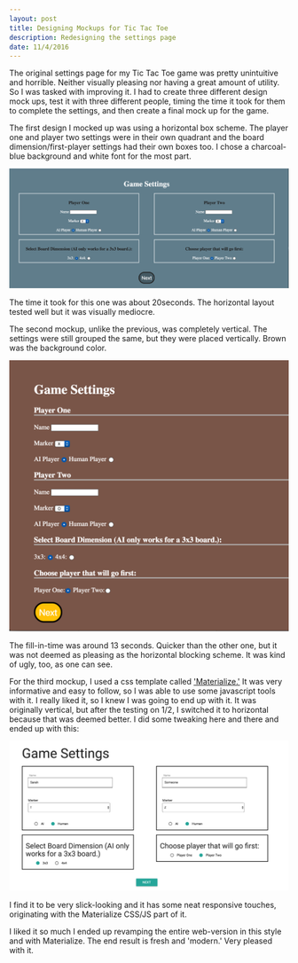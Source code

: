 ```yaml
---
layout: post
title: Designing Mockups for Tic Tac Toe
description: Redesigning the settings page
date: 11/4/2016
---
```


The original settings page for my Tic Tac Toe game was pretty unintuitive and horrible. Neither visually pleasing nor having a great amount of utility. So I was tasked with improving it. I had to create three different design mock ups, test it with three different people, timing the time it took for them to complete the settings, and then create a final mock up for the game.

The first design I mocked up was using a horizontal box scheme. The player one and player two settings were in their own quadrant and the board dimension/first-player settings had their own boxes too. I chose a charcoal-blue background and white font for the most part.

![Settings1](/assets/post-images/Settings1.png)

The time it took for this one was about 20seconds. The horizontal layout tested well but it was visually mediocre.

The second mockup, unlike the previous, was completely vertical. The settings were still grouped the same, but they were placed vertically. Brown was the background color.

![Settings2](/assets/post-images/Settings2.png)

The fill-in-time was around 13 seconds. Quicker than the other one, but it was not deemed as pleasing as the horizontal blocking scheme. It was kind of ugly, too, as one can see.

For the third mockup, I used a css template called ['Materialize.'](http://materializecss.com/about.html) It was very informative and easy to follow, so I was able to use some javascript tools with it. I really liked it, so I knew I was going to end up with it. It was originally vertical, but after the testing on 1/2, I switched it to horizontal because that was deemed better. I did some tweaking here and there and ended up with this:

![SettingsFinal](/assets/post-images/SettingsFinal.png)

I find it to be very slick-looking and it has some neat responsive touches, originating with the Materialize CSS/JS part of it.

I liked it so much I ended up revamping the entire web-version in this style and with Materialize. The end result is fresh and 'modern.' Very pleased with it.
